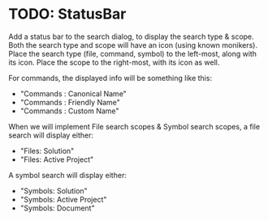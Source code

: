 # TODO: StatusBar

Add a status bar to the search dialog, to display the search type & scope.
Both the search type and scope will have an icon (using known monikers).
Place the search type (file, command, symbol) to the left-most, along with its icon. 
Place the scope to the right-most, with its icon as well.


For commands, the displayed info will be something like this:

- "Commands : Canonical Name"
- "Commands : Friendly Name"
- "Commands : Custom Name"

When we will implement File search scopes & Symbol search scopes, a file search will display either:

- "Files: Solution"
- "Files: Active Project"

A symbol search will display either:

- "Symbols: Solution"
- "Symbols: Active Project"
- "Symbols: Document"


